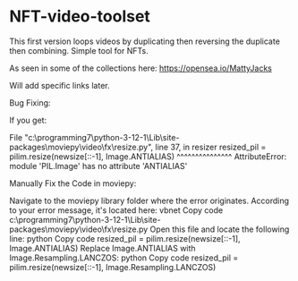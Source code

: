 # NFT-video-toolset
This first version loops videos by duplicating then reversing the duplicate then combining. Simple tool for NFTs.

As seen in some of the collections here:
https://opensea.io/MattyJacks

Will add specific links later.








Bug Fixing:

If you get:

  File "c:\programming7\python-3-12-1\Lib\site-packages\moviepy\video\fx\resize.py", line 37, in resizer
    resized_pil = pilim.resize(newsize[::-1], Image.ANTIALIAS)
                                              ^^^^^^^^^^^^^^^
AttributeError: module 'PIL.Image' has no attribute 'ANTIALIAS'


Manually Fix the Code in moviepy:

Navigate to the moviepy library folder where the error originates. According to your error message, it's located here:
vbnet
Copy code
c:\programming7\python-3-12-1\Lib\site-packages\moviepy\video\fx\resize.py
Open this file and locate the following line:
python
Copy code
resized_pil = pilim.resize(newsize[::-1], Image.ANTIALIAS)
Replace Image.ANTIALIAS with Image.Resampling.LANCZOS:
python
Copy code
resized_pil = pilim.resize(newsize[::-1], Image.Resampling.LANCZOS)